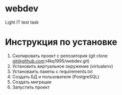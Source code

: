 # webdev
Light IT test task

# Инструкция по установке
1) Скопировать проект с репозитория (git clone git@github.com:t4kq1995/webdev.git)
2) Установить виртуальное окружение (virtualenv)
3) Установаить пакеты с requirements.txt
4) Создать БД и пользователя (PostgreSQL)
5) Создать миграции
6) Запустить проект
